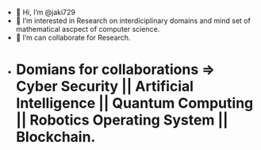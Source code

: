 - 👋 Hi, I’m @jaki729
- 👀 I’m interested in Research on interdiciplinary domains and mind set of mathematical ascpect of computer science.
- 💞️ I’m can collaborate for Research. 
- # Domians for collaborations => Cyber Security || Artificial Intelligence || Quantum Computing || Robotics Operating System || Blockchain. 
<!---
jaki729/jaki729 is a ✨ special ✨ repository because its `README.md` (this file) appears on your GitHub profile.
You can click the Preview link to take a look at your changes.
--->
